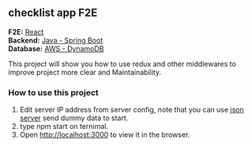 ## checklist app F2E 

**F2E:** [React](https://github.com/yangyangisyou/checklist-app-F2E)  
**Backend:** [Java - Spring Boot](https://github.com/104corp/y19fresh-checklist-backend)  
**Database:** [AWS - DynamoDB](https://docs.aws.amazon.com/zh_tw/amazondynamodb/latest/developerguide/GettingStarted.Java.html)  
 
This project will show you how to use redux and other middlewares to improve project more clear and Maintainability.

### How to use this project 
1. Edit server IP address from server config, note that you can use [json server](https://github.com/typicode/json-server) send dummy data to start. 
2. type npm start on ternimal.
3. Open [http://localhost:3000](http://localhost:3000) to view it in the browser.

